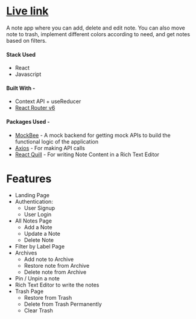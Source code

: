 # [Live link](https://note-rush.netlify.app/)

A note app where you can add, delete and edit note. You can also move note to trash, implement different colors according to need, and get notes based on filters.

#### Stack Used

- React
- Javascript

#### Built With -

- Context API + useReducer
- [React Router v6](https://reactrouter.com/docs/en/v6/getting-started/overview)

#### Packages Used -

- [MockBee](https://www.npmjs.com/package/create-mock-backend) - A mock backend for getting mock APIs to build the functional logic of the application
- [Axios](https://www.npmjs.com/package/axios) - For making API calls
- [React Quill](https://www.npmjs.com/package/react-quill) - For writing Note Content in a Rich Text Editor

# Features

- Landing Page
- Authentication:
  - User Signup
  - User Login
- All Notes Page
  - Add a Note
  - Update a Note
  - Delete Note
- Filter by Label Page
- Archives
  - Add note to Archive
  - Restore note from Archive
  - Delete note from Archive
- Pin / Unpin a note
- Rich Text Editor to write the notes
- Trash Page
  - Restore from Trash
  - Delete from Trash Permanently
  - Clear Trash
